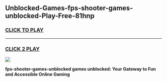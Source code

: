 
## Unblocked-Games-fps-shooter-games-unblocked-Play-Free-81hnp
<h3>
<a href="https://premium76.site?title=fps-shooter-games-unblocked&ref=17A">CLICK TO PLAY</a></h3>
<hr>

<h3>
<a href="https://premium76.site?title=fps-shooter-games-unblocked&ref=17A">CLICK 2 PLAY</a>
  
</h3>

<a href="https://premium76.site?title=fps-shooter-games-unblocked&ref=17A"><img src="https://clearcache.store/games.png"></a>


**fps-shooter-games-unblocked games unblocked: Your Gateway to Fun and Accessible Online Gaming**
